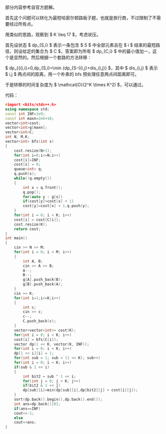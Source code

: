 部分内容参考自官方题解。

首先这个问题可以转化为最短哈密尔顿路板子题，也就是旅行商，不过限制了不需要经过所有点。

用类似的思路，观察到 $ K \leq 17 $，考虑状压。

首先设状态 $ dp_{S,i} $ 表示一条包含 $ S $ 中全部元素且在 $ i $ 结束的最短路径，则设给定的集合为 $ C $，答案即为所有 $ dp_{C,i} $ 中的最小值加一，这个是显然的。然后根据一个套路的方法转移：

$ dp_{\{i\},i}=0,dp_{S,i}=\min \{dp_{S-\{i\},j}+dis_{i,j}\} $，其中 $ dis_{i,j} $ 表示 $ i,j $ 两点间的距离，用一个朴素的 bfs 预处理任意两点间距离即可。

于是转移的时间复杂度为 $ \mathcal{O}(2^K \times K^2) $，可以通过。

代码：

```cpp
#import <bits/stdc++.h>
using namespace std;
const int INF=1e9;
const int maxn=2e6+10;
vector<int>cost;
vector<int>g[maxn];
vector<int>C;
int N, M,K;
vector<int> bfs(int s)
{
    cost.resize(N+1);
    for(int i=0;i<=N;i++)
    cost[i]=INF;
    cost[s] = 0;
    queue<int> q;
    q.push(s);
    while(!q.empty())
    {
        int x = q.front();
        q.pop();
        for(auto y : g[x]) 
        if(cost[y]>cost[x] + 1) 
        cost[y]=cost[x] + 1,q.push(y);
    }
    for(int i = 0; i < K; i++) 
    cost[i] = cost[C[i]];
    cost.resize(K);
    return cost;
}
int main()
{
    cin >> N >> M;
    for(int i = 0; i < M; i++)
    {
        int A, B;
        cin >> A >> B;
        A--; 
        B--;
        g[A].push_back(B);
        g[B].push_back(A);
    }
    cin >> K;
    for(int i=1;i<=K;i++)
    {
        int c;
        cin >> c;
        c--;
        C.push_back(c);
    }
    vector<vector<int>> cost(K);
    for(int i = 0; i < K; i++) 
    cost[i] = bfs(C[i]);
    vector dp(1 << K, vector(K, INF));
    for(int i = 0; i < K; i++) 
    dp[1 << i][i] = 1;
    for(int sub = 1; sub < (1 << K); sub++) 
    for(int i = 0; i < K; i++) 
    if(sub & 1 << i)
    {
        int bit2 = sub ^ 1 << i;
        for(int j = 0; j < K; j++) 
        if(bit2 & 1 << j) 
        dp[sub][i]=min(dp[sub][i],dp[bit2][j] + cost[i][j]);
    }
    sort(dp.back().begin(),dp.back().end());
    int ans=dp.back()[0];
    if(ans==INF)
    cout<<-1;
    else
    cout<<ans;
}
```
